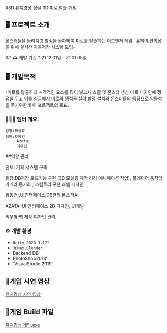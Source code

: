 <!Doctype html>
<html>
    
<head>    
#3D 유지경성
싱글 3D 미로 탈출 게임

## 🖥️ 프로젝트 소개
몬스터들을 물리치고 함정을 돌파하여 미로를 탈출하는 어드밴쳐 게임 
-유저의 편의성을 위해 실시간 자동저장 시스템 도입-
</head>

<body>
## 🕰️ 개발 기간
* 21.12.01일 - 21.01.05일

## 🖥️ 개발목적
-미로를 탈출하되 시각적인 요소를 많이 넣고자 스킬 및 몬스터 생성 미로 디자인에 쟁점을 두고 이를 싱글에서 미로의 쟁점을 살려 함정 설치와
 몬스터들의 등장으로 역동성을 주기위한게 이 프로젝트의 목표.

### 🧑‍🤝‍🧑 멤버 개요:
    팀장:최성효
    팀원:황동건
         Azatai
         최우형 
##역할 관리

전체: 기획 시스템 구축

<p>팀장:DB저장 로드기능 구현 (3D 모델링 제작 리깅 애니메이션 작업), 플레이어 움직임 카메라 동기화 , 스킬트리 구현 래벨 디자인</p>

<p>황동건:,UI인터페이스,DB관리,몬스터AI</p>

<p>AZATAI:UI 인터페이스 2D 디자인, UI개발</p>

<p>최우형:맵 제작 디자인 관리</p>

### ⚙️ 개발 환경
- `Unity 2020.3.17f`
- `3DMax,Blender`
-  Backend DB
-  PhotoShop2018'
- 'VisualStudio 2019'
</body>

## 📌게임 시연 영상
<a href="https://youtu.be/_zqKOrYrl3s"> 유지경성 시연 영상 </a>
## 📌게임 Build 파일
<a href="https://drive.google.com/file/d/1Zh8H1XexYPnsUpSSKMmyO5IYh6AaD5Vs/view?usp=sharing"> 유지경성 게임.exe </a>

</html>
